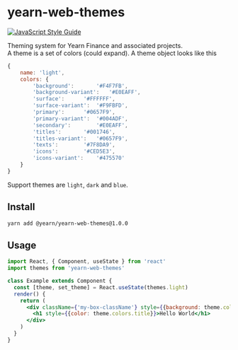 # yearn-web-themes

[![JavaScript Style Guide](https://img.shields.io/badge/code_style-standard-brightgreen.svg)](https://standardjs.com)

Theming system for Yearn Finance and associated projects.  
A theme is a set of colors (could expand). A theme object looks like this
```js
{
	name: 'light',
	colors: {
		'background':		'#F4F7FB',
		'background-variant':	'#E0EAFF',
		'surface':		'#FFFFFF',
		'surface-variant':	'#F9FBFD',
		'primary':		'#0657F9',
		'primary-variant':	'#004ADF',
		'secondary':		'#E0EAFF',
		'titles':		'#001746',
		'titles-variant':	'#0657F9',
		'texts':		'#7F8DA9',
		'icons':		'#CED5E3',
		'icons-variant':	'#475570'
	}
}
```

Support themes are `light`, `dark` and `blue`.

## Install

```bash
yarn add @yearn/yearn-web-themes@1.0.0
```

## Usage

```jsx
import React, { Component, useState } from 'react'
import themes from 'yearn-web-themes'

class Example extends Component {
  const [theme, set_theme] = React.useState(themes.light)
  render() {
    return (
      <div className={'my-box-className'} style={{background: theme.colors.background}}>
        <h1 style={{color: theme.colors.title}}>Hello World</h1>
      </div>
    )
  }
}
```
